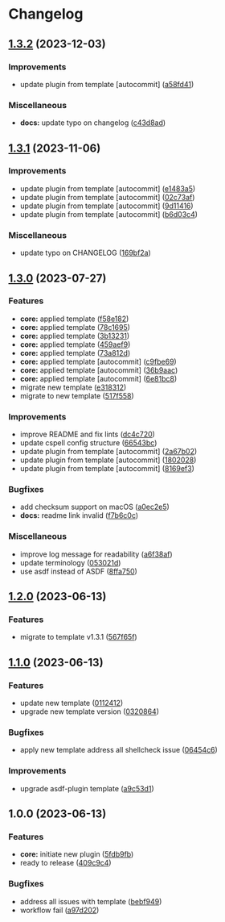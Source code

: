 # Changelog

## [1.3.2](https://github.com/kc-workspace/asdf-helm/compare/v1.3.1...v1.3.2) (2023-12-03)


### Improvements

* update plugin from template [autocommit] ([a58fd41](https://github.com/kc-workspace/asdf-helm/commit/a58fd418b51f6b42b9ec94f8c5051703a1f4a6bf))


### Miscellaneous

* **docs:** update typo on changelog ([c43d8ad](https://github.com/kc-workspace/asdf-helm/commit/c43d8ad73bf83443584a95f433dd8c124075f6e0))

## [1.3.1](https://github.com/kc-workspace/asdf-helm/compare/v1.3.0...v1.3.1) (2023-11-06)


### Improvements

* update plugin from template [autocommit] ([e1483a5](https://github.com/kc-workspace/asdf-helm/commit/e1483a552b32310fa1f605f9e585598624110c0c))
* update plugin from template [autocommit] ([02c73af](https://github.com/kc-workspace/asdf-helm/commit/02c73afd54edfe1df64da7fca92a55caad2a5ad3))
* update plugin from template [autocommit] ([9d11416](https://github.com/kc-workspace/asdf-helm/commit/9d11416f9f0b63bc8f96e7a4db7b67f103bb9699))
* update plugin from template [autocommit] ([b6d03c4](https://github.com/kc-workspace/asdf-helm/commit/b6d03c47dfd08c0f076bfb73a3ee85e034cbc013))


### Miscellaneous

* update typo on CHANGELOG ([169bf2a](https://github.com/kc-workspace/asdf-helm/commit/169bf2a858e1e389bf7756469fe25c152f3bc561))

## [1.3.0](https://github.com/kc-workspace/asdf-helm/compare/v1.2.0...v1.3.0) (2023-07-27)


### Features

* **core:** applied template ([f58e182](https://github.com/kc-workspace/asdf-helm/commit/f58e1824d7e2ae671ef1839035c2ce77869a3573))
* **core:** applied template ([78c1695](https://github.com/kc-workspace/asdf-helm/commit/78c1695781db5c12593ec3f3e44aee7ddd8d41e4))
* **core:** applied template ([3b13231](https://github.com/kc-workspace/asdf-helm/commit/3b13231f040772221d0888fd81d29da163325fa8))
* **core:** applied template ([459aef9](https://github.com/kc-workspace/asdf-helm/commit/459aef9d005d13ac94f99a28b6db8dfc085f7f77))
* **core:** applied template ([73a812d](https://github.com/kc-workspace/asdf-helm/commit/73a812ddeebcbaaf7a8b010ccb5394e6efc3b586))
* **core:** applied template [autocommit] ([c9fbe69](https://github.com/kc-workspace/asdf-helm/commit/c9fbe69a113de6ffb14d8756261d9c3dda63dda2))
* **core:** applied template [autocommit] ([36b9aac](https://github.com/kc-workspace/asdf-helm/commit/36b9aacfed85dbff8abaae9d6d193a5103deb25e))
* **core:** applied template [autocommit] ([6e81bc8](https://github.com/kc-workspace/asdf-helm/commit/6e81bc86452d04bdd1c423328b72b3be4b2fef6d))
* migrate new template ([e318312](https://github.com/kc-workspace/asdf-helm/commit/e318312973ca11a49505b87e587741aa0d6d5e9e))
* migrate to new template ([517f558](https://github.com/kc-workspace/asdf-helm/commit/517f5580fdb6092b2fbc1cac86763efedc206619))


### Improvements

* improve README and fix lints ([dc4c720](https://github.com/kc-workspace/asdf-helm/commit/dc4c72006cdd9ec2a087001c093d08b1006c5970))
* update cspell config structure ([66543bc](https://github.com/kc-workspace/asdf-helm/commit/66543bcc949bcc9c31cabb12e7139fac8e5c0abf))
* update plugin from template [autocommit] ([2a67b02](https://github.com/kc-workspace/asdf-helm/commit/2a67b02fd90c16dc9812854761073f484d775519))
* update plugin from template [autocommit] ([1802028](https://github.com/kc-workspace/asdf-helm/commit/180202802949e1cce9ce6c74122eb5001f8fcd46))
* update plugin from template [autocommit] ([8169ef3](https://github.com/kc-workspace/asdf-helm/commit/8169ef31300784ed57f8520256c64cabb48bcc79))


### Bugfixes

* add checksum support on macOS ([a0ec2e5](https://github.com/kc-workspace/asdf-helm/commit/a0ec2e5f07c2987e84a96e11cb57945a289b8585))
* **docs:** readme link invalid ([f7b6c0c](https://github.com/kc-workspace/asdf-helm/commit/f7b6c0c406b911eb2aa5936a214ad6b67b55ed6b))


### Miscellaneous

* improve log message for readability ([a6f38af](https://github.com/kc-workspace/asdf-helm/commit/a6f38afb4e02bf9563acc6ad803ed13815c25a2a))
* update terminology ([053021d](https://github.com/kc-workspace/asdf-helm/commit/053021dd04b943fde7910b297c0af0c10228bea0))
* use asdf instead of ASDF ([8ffa750](https://github.com/kc-workspace/asdf-helm/commit/8ffa750fb46444eaecbac17f59ff89b8488eca1e))

## [1.2.0](https://github.com/kc-workspace/asdf-helm/compare/v1.1.0...v1.2.0) (2023-06-13)


### Features

* migrate to template v1.3.1 ([567f65f](https://github.com/kc-workspace/asdf-helm/commit/567f65f8f11dac4679cfa63f193c907d90bb7f79))

## [1.1.0](https://github.com/kc-workspace/asdf-helm/compare/v1.0.0...v1.1.0) (2023-06-13)


### Features

* update new template ([0112412](https://github.com/kc-workspace/asdf-helm/commit/0112412f2c7c6816ee49288d96a695c7ec52280a))
* upgrade new template version ([0320864](https://github.com/kc-workspace/asdf-helm/commit/0320864352f1f486946418fc61fa9efee8afab89))


### Bugfixes

* apply new template address all shellcheck issue ([06454c6](https://github.com/kc-workspace/asdf-helm/commit/06454c6598ae137d1686a41bd621436de9c23e0b))


### Improvements

* upgrade asdf-plugin template ([a9c53d1](https://github.com/kc-workspace/asdf-helm/commit/a9c53d1ea0aaec9c2d8a7cb38c83318662a9f09d))

## 1.0.0 (2023-06-13)


### Features

* **core:** initiate new plugin ([5fdb9fb](https://github.com/kc-workspace/asdf-helm/commit/5fdb9fb1998ce451c39bb7e20e2e596079a5d8d5))
* ready to release ([409c9c4](https://github.com/kc-workspace/asdf-helm/commit/409c9c441e261722813a86aa15fa6dd2a0c1b70d))


### Bugfixes

* address all issues with template ([bebf949](https://github.com/kc-workspace/asdf-helm/commit/bebf949e808cea51475d3daa89adc783bffaf4ae))
* workflow fail ([a97d202](https://github.com/kc-workspace/asdf-helm/commit/a97d202ea7e86896e548b542ccfe5a8e846e6ca2))
